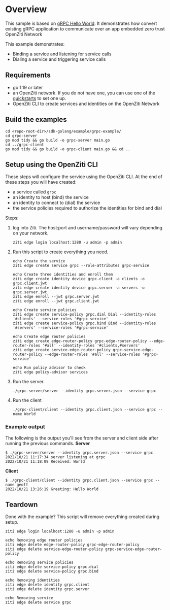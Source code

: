 # Overview
This sample is based on [gRPC Hello World](https://github.com/grpc/grpc-go/tree/master/examples).
It demonstrates how convert existing gRPC application to communicate over an app embedded zero trust 
OpenZiti Network

This example demonstrates:
* Binding a service and listening for service calls
* Dialing a service and triggering service calls

## Requirements
* go 1.19 or later
* an OpenZiti network. If you do not have one, you can use one of the [quickstarts](https://openziti.github.io/ziti/quickstarts/quickstart-overview.html) to set one up.
* OpenZiti CLI to create services and identities on the OpenZiti Network

## Build the examples
```shell
cd <repo-root-dir>/sdk-golang/example/grpc-example/
cd grpc-server
go mod tidy && go build -o grpc-server main.go
cd ../grpc-client
go mod tidy && go build -o grpc-client main.go && cd ..
```

## Setup using the OpenZiti CLI
These steps will configure the service using the OpenZiti CLI. At the end of these steps you will have created:
* a service called `grpc`
* an identity to host (bind) the service
* an identity to connect to (dial) the service
* the service policies required to authorize the identities for bind and dial

Steps:
1. log into Ziti. The host:port and username/password will vary depending on your network.

       ziti edge login localhost:1280 -u admin -p admin
1. Run this script to create everything you need.

       echo Create the service
       ziti edge create service grpc --role-attributes grpc-service

       echo Create three identities and enroll them
       ziti edge create identity device grpc.client -a clients -o grpc.client.jwt
       ziti edge create identity device grpc.server -a servers -o grpc.server.jwt
       ziti edge enroll --jwt grpc.server.jwt
       ziti edge enroll --jwt grpc.client.jwt

       echo Create service policies
       ziti edge create service-policy grpc.dial Dial --identity-roles '#clients' --service-roles '#grpc-service'
       ziti edge create service-policy grpc.bind Bind --identity-roles '#servers' --service-roles '#grpc-service'

       echo Create edge router policies
       ziti edge create edge-router-policy grpc-edge-router-policy --edge-router-roles '#all' --identity-roles '#clients,#servers'
       ziti edge create service-edge-router-policy grpc-service-edge-router-policy --edge-router-roles '#all' --service-roles '#grpc-service'

       echo Run policy advisor to check
       ziti edge policy-advisor services
1. Run the server.

       ./grpc-server/server --identity grpc.server.json --service grpc 
1. Run the client

       ./grpc-client/client --identity grpc.client.json --service grpc --name World
### Example output
The following is the output you'll see from the server and client side after running the previous commands.
**Server**
```
$ ./grpc-server/server --identity grpc.server.json --service grpc
2022/10/21 11:17:34 server listening at grpc
2022/10/21 11:18:09 Received: World
```
**Client**
```
$ ./grpc-client/client --identity grpc.client.json --service grpc --name geoff
2022/10/21 13:26:19 Greeting: Hello World
```
## Teardown
Done with the example? This script will remove everything created during setup.
```
ziti edge login localhost:1280 -u admin -p admin

echo Removing edge router policies
ziti edge delete edge-router-policy grpc-edge-router-policy
ziti edge delete service-edge-router-policy grpc-service-edge-router-policy

echo Removing service policies
ziti edge delete service-policy grpc.dial
ziti edge delete service-policy grpc.bind

echo Removing identities
ziti edge delete identity grpc.client
ziti edge delete identity grpc.server

echo Removing service
ziti edge delete service grpc
```
